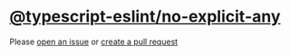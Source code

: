 [@typescript-eslint/no-explicit-any](https://typescript-eslint.io/rules/no-explicit-any)
========================================================================================
Please [open an issue](https://github.com/rasenplanscher/eslint-config-rasenplanscher/issues/new)
or [create a pull request](https://github.com/rasenplanscher/eslint-config-rasenplanscher/edit/main/src/rules-configurations/@typescript-eslint/no-explicit-any.md)